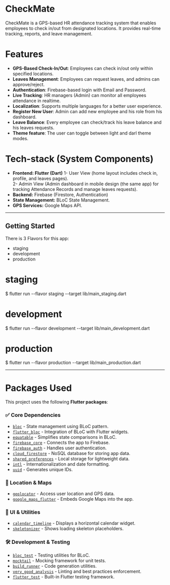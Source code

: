 # CheckMate

CheckMate is a GPS-based HR attendance tracking system that enables employees to check in/out from designated locations. It provides real-time tracking, reports, and leave management.

# Features

- **GPS-Based Check-In/Out**: Employees can check in/out only within specified locations.
- **Leaves Management**: Employees can request leaves, and admins can approve/reject.
- **Authentication**: Firebase-based login with Email and Password.
- **Live Tracking**: HR managers (Admin) can monitor all employees attendance in realtime.  
- **Localization**: Supports multiple languages for a better user experience.
- **Register New User**: Admin can add new employee and his role from his dashboard.
- **Leave Balance**: Every employee can check/track his leave balance and his leaves requests.
- **Theme feature**: The user can toggle between light and darl theme modes.

# Tech-stack (System Components)
- **Frontend: Flutter (Dart)** 
    1- User View (home layout includes check in, profile, and leaves pages).                          
    2- Admin View (Admin dashboard in mobile design (the same app) for tracking Attendance Records and manage leaves requests).               
- **Backend:** Firebase (Firestore, Authentication)
- **State Management:** BLoC State Management.
- **GPS Services:** Google Maps API.
  
------------------------------------------------
## Getting Started

There is 3 Flavors for this app:
 - staging
 - development
 - production

# staging
$ flutter run --flavor staging --target lib/main_staging.dart

# development
$ flutter run --flavor development --target lib/main_development.dart

# production
$ flutter run --flavor production --target lib/main_production.dart

------------------------------------------------
# Packages Used
This project uses the following **Flutter packages**:

### ✅ Core Dependencies
- [`bloc`](https://pub.dev/packages/bloc) - State management using BLoC pattern.
- [`flutter_bloc`](https://pub.dev/packages/flutter_bloc) - Integration of BLoC with Flutter widgets.
- [`equatable`](https://pub.dev/packages/equatable) - Simplifies state comparisons in BLoC.
- [`firebase_core`](https://pub.dev/packages/firebase_core) - Connects the app to Firebase.
- [`firebase_auth`](https://pub.dev/packages/firebase_auth) - Handles user authentication.
- [`cloud_firestore`](https://pub.dev/packages/cloud_firestore) - NoSQL database for storing app data.
- [`shared_preferences`](https://pub.dev/packages/shared_preferences) - Local storage for lightweight data.
- [`intl`](https://pub.dev/packages/intl) - Internationalization and date formatting.
- [`uuid`](https://pub.dev/packages/uuid) - Generates unique IDs.

### 📍 Location & Maps
- [`geolocator`](https://pub.dev/packages/geolocator) - Access user location and GPS data.
- [`google_maps_flutter`](https://pub.dev/packages/google_maps_flutter) - Embeds Google Maps into the app.

### 🎨 UI & Utilities
- [`calendar_timeline`](https://pub.dev/packages/calendar_timeline) - Displays a horizontal calendar widget.
- [`skeletonizer`](https://pub.dev/packages/skeletonizer) - Shows loading skeleton placeholders.

### 🛠 Development & Testing
- [`bloc_test`](https://pub.dev/packages/bloc_test) - Testing utilities for BLoC.
- [`mocktail`](https://pub.dev/packages/mocktail) - Mocking framework for unit tests.
- [`build_runner`](https://pub.dev/packages/build_runner) - Code generation utilities.
- [`very_good_analysis`](https://pub.dev/packages/very_good_analysis) - Linting and best practices enforcement.
- [`flutter_test`](https://pub.dev/packages/flutter_test) - Built-in Flutter testing framework.

